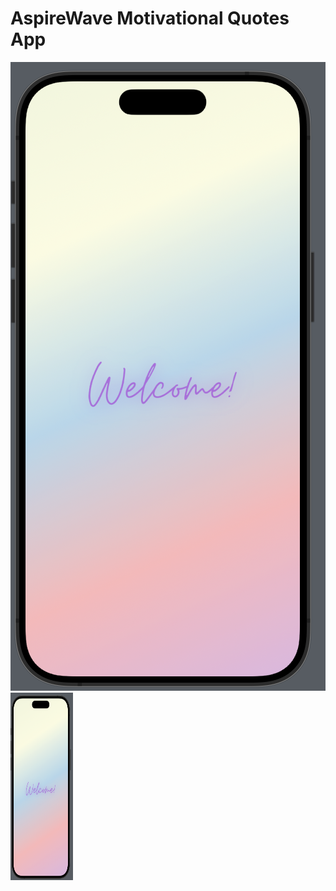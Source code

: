 # AspireWave Motivational Quotes App

![WelcomeView Image](WelcomeView.png)
<img src="WelcomeView.png" alt="WelcomeView Image" style="width:100px;height:300px;">
